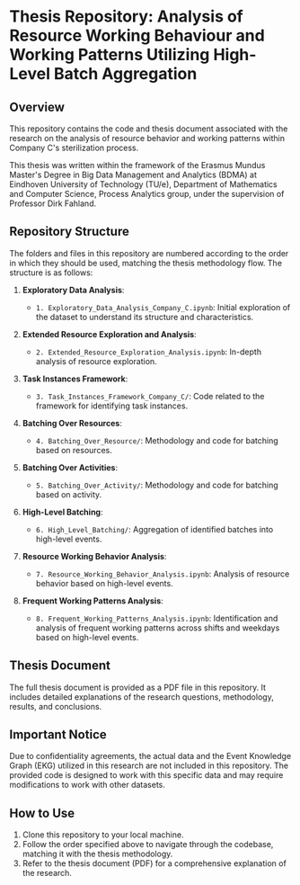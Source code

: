 # Thesis Repository: Analysis of Resource Working Behaviour and Working Patterns Utilizing High-Level Batch Aggregation

## Overview

This repository contains the code and thesis document associated with the research on the analysis of resource behavior and working patterns within Company C's sterilization process.

This thesis was written within the framework of the Erasmus Mundus Master's Degree in Big Data Management and Analytics (BDMA) at Eindhoven University of Technology (TU/e), Department of Mathematics and Computer Science, Process Analytics group, under the supervision of Professor Dirk Fahland.

## Repository Structure

The folders and files in this repository are numbered according to the order in which they should be used, matching the thesis methodology flow. The structure is as follows:

1. **Exploratory Data Analysis**:
   - `1. Exploratory_Data_Analysis_Company_C.ipynb`: Initial exploration of the dataset to understand its structure and characteristics.

2. **Extended Resource Exploration and Analysis**:
   - `2. Extended_Resource_Exploration_Analysis.ipynb`: In-depth analysis of resource exploration.

3. **Task Instances Framework**:
   - `3. Task_Instances_Framework_Company_C/`: Code related to the framework for identifying task instances.

4. **Batching Over Resources**:
   - `4. Batching_Over_Resource/`: Methodology and code for batching based on resources.

5. **Batching Over Activities**:
   - `5. Batching_Over_Activity/`: Methodology and code for batching based on activity.

6. **High-Level Batching**:
   - `6. High_Level_Batching/`: Aggregation of identified batches into high-level events.

7. **Resource Working Behavior Analysis**:
   - `7. Resource_Working_Behavior_Analysis.ipynb`: Analysis of resource behavior based on high-level events.

8. **Frequent Working Patterns Analysis**:
   - `8. Frequent_Working_Patterns_Analysis.ipynb`: Identification and analysis of frequent working patterns across shifts and weekdays based on high-level events.

## Thesis Document

The full thesis document is provided as a PDF file in this repository. It includes detailed explanations of the research questions, methodology, results, and conclusions.

## Important Notice

Due to confidentiality agreements, the actual data and the Event Knowledge Graph (EKG) utilized in this research are not included in this repository. The provided code is designed to work with this specific data and may require modifications to work with other datasets.

## How to Use

1. Clone this repository to your local machine.
2. Follow the order specified above to navigate through the codebase, matching it with the thesis methodology.
3. Refer to the thesis document (PDF) for a comprehensive explanation of the research.
